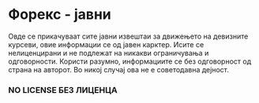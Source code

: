 # Форекс - јавни

Овде се прикачуваат сите јавни извештаи за движењето на девизните курсеви, овие информации се од јавен карктер.
Исите се нелиценцирани и не подлежат на никакви ограничувања и одговорности. 
Користи разумно, информациите се без одговорност од страна на авторот. 
Во никој случај ова не е советодавна дејност.

### NO LICENSE БЕЗ ЛИЦЕНЦА
